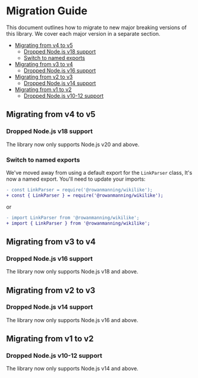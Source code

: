
# Migration Guide

This document outlines how to migrate to new major breaking versions of this library. We cover each major version in a separate section.

* [Migrating from v4 to v5](#migrating-from-v4-to-v5)
  * [Dropped Node.js v18 support](#dropped-nodejs-v18-support)
  * [Switch to named exports](#switch-to-named-exports)
* [Migrating from v3 to v4](#migrating-from-v3-to-v4)
  * [Dropped Node.js v16 support](#dropped-nodejs-v16-support)
* [Migrating from v2 to v3](#migrating-from-v2-to-v3)
  * [Dropped Node.js v14 support](#dropped-nodejs-v14-support)
* [Migrating from v1 to v2](#migrating-from-v1-to-v2)
  * [Dropped Node.js v10-12 support](#dropped-nodejs-v10-12-support)

## Migrating from v4 to v5

### Dropped Node.js v18 support

The library now only supports Node.js v20 and above.

### Switch to named exports

We've moved away from using a default export for the `LinkParser` class,  It's now a named export. You'll need to update your imports:

```diff
- const LinkParser = require('@rowanmanning/wikilike');
+ const { LinkParser } = require('@rowanmanning/wikilike');
```

or

```diff
- import LinkParser from '@rowanmanning/wikilike';
+ import { LinkParser } from '@rowanmanning/wikilike';
```

## Migrating from v3 to v4

### Dropped Node.js v16 support

The library now only supports Node.js v18 and above.

## Migrating from v2 to v3

### Dropped Node.js v14 support

The library now only supports Node.js v16 and above.

## Migrating from v1 to v2

### Dropped Node.js v10-12 support

The library now only supports Node.js v14 and above.
